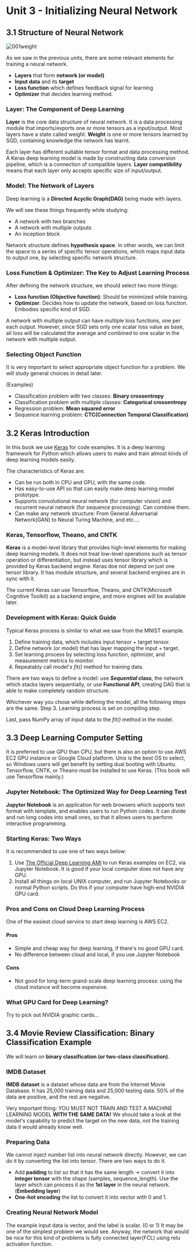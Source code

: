 # Unit 3 - Initializing Neural Network
## 3.1 Structure of Neural Network

![001weight](https://user-images.githubusercontent.com/48712088/215152063-4d1717fc-11b7-4e8a-a273-b6f407ab9360.jpg)

As we saw in the previous units, there are some relevant elements for training a neural network.

* **Layers** that form **network (or model)**
* **Input data** and its **target**
* **Loss function** which defines feedback signal for learning
* **Optimizer** that decides learning method.

### Layer: The Component of Deep Learning
**Layer** is the core data structure of neural network. It is a data processing module that imports/exports one or more tensors as a input/output. Most layers have a state called weight. **Weight** is one or more tensors learned by SGD, containing knowledge the network has learnt.

Each layer has different suitable tensor format and data processing method. A Keras deep learning model is made by constructing data conversion pipeline, which is a connection of compatible layers. **Layer compatibility** means that each layer only accepts specific size of input/output.

### Model: The Network of Layers
Deep learning is a **Directed Acyclic Graph(DAG)** being made with layers. 

We will see these things frequently while studying:

* A network with two branches
* A network with multiple outputs
* An inception block

Network structure defines **hypothesis space**. In other words, we can limit the space to a series of specific tensor operations, which maps input data to output one, by selecting specific network structure.

### Loss Function & Optimizer: The Key to Adjust Learning Process
After defining the network structure, we should select two more things:

* **Loss function (Objective function)**: Should be minimized while training.
* **Optimizer**: Decides how to update the network, based on loss function. Embodies specific kind of SGD.

A network with multiple output can have multiple loss functions, one per each output. However, since SGD sets only one scalar loss value as base, all loss will be calculated the average and combined to one scalar in the network with multiple output.

### Selecting Object Function
It is very important to select appropriate object function for a problem. We will study general choices in detail later.

(Examples)

* Classification problem with two classes: **Binary crossentropy**
* Classification problem with multiple classes: **Categorical crossentropy**
* Regression problem: **Mean squared error**
* Sequence learning problem: **CTC(Connection Temporal Classification)**

## 3.2 Keras Introduction
In this book we use [Keras](https://keras.io) for code examples. It is a deep learning framework for Python which allows users to make and train almost kinds of deep learning models easily.

The characteristics of Keras are:

* Can be run both in CPU and GPU, with the same code.
* Has easy-to-use API so that can easily make deep learning model prototype.
* Supports convolutional neural network (for computer vision) and recurrent neural network (for sequence processing). Can combine them.
* Can make any network structure: From General Adversarial Network(GAN) to Neural Turing Machine, and etc....

### Keras, Tensorflow, Theano, and CNTK
**Keras** is a model-level library that provides high-level elements for making deep learning models. It does not treat low-level operations such as tensor operation or differentiation, but instead uses tensor library which is provided by Keras backend engine. Keras doe not depend on just one tensor library. It has module structure, and several backend engines are in sync with it.

The current Keras can use Tensorflow, Theano, and CNTK(Microsoft Cognitive Toolkit) as a backend engine, and more engines will be available later.

### Development with Keras: Quick Guide
Typical Keras process is similar to what we saw from the MNIST example.

1. Define training data, which includes input tensor + target tensor.
2. Define network (or model) that has layer mapping the input + target.
3. Set learning process by selecting loss function, optimizer, and measurement metrics to monitor.
4. Repeatably call model's *fit()* method for training data.

There are two ways to define a model: use ***Sequential* class**, the network which stacks layers sequentially, or use **Functional API**, creating DAG that is able to make completely random structure.

Whichever way you chose while defining the model, all the following steps are the same. Step 3. Learning process is set on compiling step.

Last, pass NumPy array of input data to the *fit()* method in the model.

## 3.3 Deep Learning Computer Setting
It is preferred to use GPU than CPU, but there is also an option to use AWS EC2 GPU instance or Google Cloud platform. Unix is the best OS to select, so Windows users will get benefit by setting dual booting with Ubuntu. Tensorflow, CNTK, or Theano must be installed to use Keras. (This book will use Tensorflow mainly.)

### Jupyter Notebook: The Optimized Way for Deep Learning Test
**Jupyter Notebook** is an application for web browsers which supports text format with template, and enables users to run Python codes. It can divide and run long codes into small ones, so that it allows users to perform interactive programming.

### Starting Keras: Two Ways
It is recommended to use one of two ways below:

1. Use [The Official Deep Learning AMI](https://aws.amazon.com/machine-learning/amis/) to run Keras examples on EC2, via Jupyter Notebook. It is good if your local computer does not have any GPU.
2. Install all things on local UNIX computer, and run Jupyter Notebooks or normal Python scripts. Do this if your computer have high-end NVIDIA GPU card.

### Pros and Cons on Cloud Deep Learning Process
One of the easiest cloud service to start deep learning is AWS EC2.
#### Pros
* Simple and cheap way for deep learning, if there's no good GPU card.
* No difference between cloud and local, if you use Jupyter Notebook
#### Cons
* Not good for long-term grand-scale deep learning process: using the cloud instance will become expensive.

### What GPU Card for Deep Learning?
Try to pick out NVIDIA graphic cards...

## 3.4 Movie Review Classification: Binary Classification Example
We will learn on **binary classification (or two-class classification)**.

### IMDB Dataset
**IMDB dataset** is a dataset whose data are from the Internet Movie Database. It has 25,000 training data and 25,000 testing data. 50% of the data are positive, and the rest are negative.

Very important thing: YOU MUST NOT TRAIN AND TEST A MACHINE LEARNING MODEL **WITH THE SAME DATA!** We should take a look at the model's capability to predict the target on the new data, not the training data it would already know well.

### Preparing Data
We cannot inject number list into neural network directly. However, we can do it by converting the list into tensor. There are two ways to do it.

* Add **padding** to list so that it has the same length → convert it into **integer tensor** with the shape (samples, sequence_length). Use the layer which can process it as the **1st layer** in the neural network. (**Embedding layer**)
* **One-hot encoding** the list to convert it into vector with 0 and 1.

### Creating Neural Network Model
The example input data is vector, and the label is scalar. (0 or 1) It may be one of the simplest problem we would see. Anyway, the network that would be nice for this kind of problems is fully connected layer(FCL) using relu activation function.

